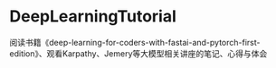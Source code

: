 # DeepLearningTutorial
阅读书籍《deep-learning-for-coders-with-fastai-and-pytorch-first-edition》、观看Karpathy、Jemery等大模型相关讲座的笔记、心得与体会
